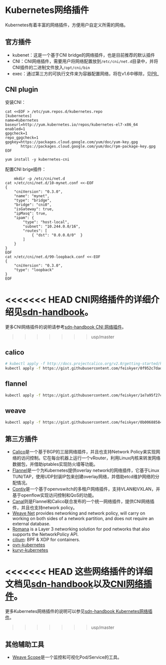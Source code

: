 # Kubernetes网络插件

Kubernetes有着丰富的网络插件，方便用户自定义所需的网络。

## 官方插件

* kubenet：这是一个基于CNI bridge的网络插件，也是目前推荐的默认插件
* CNI：CNI网络插件，需要用户将网络配置放到`/etc/cni/net.d`目录中，并将CNI插件的二进制文件放入`/opt/cni/bin`
* exec：通过第三方的可执行文件来为容器配置网络，将在v1.6中移除，见[PR](https://github.com/kubernetes/kubernetes/pull/39254)_

## CNI plugin

安装CNI：

```
cat <<EOF > /etc/yum.repos.d/kubernetes.repo
[kubernetes]
name=Kubernetes
baseurl=http://yum.kubernetes.io/repos/kubernetes-el7-x86_64
enabled=1
gpgcheck=1
repo_gpgcheck=1
gpgkey=https://packages.cloud.google.com/yum/doc/yum-key.gpg
       https://packages.cloud.google.com/yum/doc/rpm-package-key.gpg
EOF

yum install -y kubernetes-cni
```

配置CNI brige插件：

```
    mkdir -p /etc/cni/net.d
cat >/etc/cni/net.d/10-mynet.conf <<-EOF
{
    "cniVersion": "0.3.0",
    "name": "mynet",
    "type": "bridge",
    "bridge": "cni0",
    "isGateway": true,
    "ipMasq": true,
    "ipam": {
        "type": "host-local",
        "subnet": "10.244.0.0/16",
        "routes": [
            { "dst": "0.0.0.0/0"  }
        ]
    }
}
EOF
cat >/etc/cni/net.d/99-loopback.conf <<-EOF
{
    "cniVersion": "0.3.0",
    "type": "loopback"
}
EOF
```

<<<<<<< HEAD
CNI网络插件的详细介绍见[sdn-handbook](https://feisky.gitbooks.io/sdn/container/cni/)。
=======
更多CNI网络插件的说明请参考[sdn-handbook CNI 网络插件](https://feisky.gitbooks.io/sdn/container/cni/)。
>>>>>>> usp/master

## calico

```sh
# kubectl apply -f http://docs.projectcalico.org/v2.0/getting-started/kubernetes/installation/hosted/kubeadm/calico.yaml
kubectl apply -f https://gist.githubusercontent.com/feiskyer/0f952c7dadbfcefd2ce81ba7ea24a8ca/raw/92addea398bbc4d4a1dcff8a98c1ac334c8acb26/calico.yaml
```

## flannel

```sh
kubectl apply -f https://gist.githubusercontent.com/feiskyer/1e7a95f27c391a35af47881eb20131d7/raw/4266f05355590fa185bc8e50c0f50d2841993d20/flannel.yaml
```

## weave

```sh
kubectl apply -f https://gist.githubusercontent.com/feiskyer/0b00688584cc7ed9bd9a993adddae5e3/raw/67f3558e32d5c76be38e36ef713cc46deb2a74ca/weave.yaml
```

## 第三方插件

- [Calico](http://docs.projectcalico.org/v2.0/getting-started/kubernetes/installation/hosted/)是一个基于BGP的三层网络插件，并且也支持Network Policy来实现网络的访问控制。它在每台机器上运行一个vRouter，利用Linux内核来转发网络数据包，并借助iptables实现防火墙等功能。
- [Flannel](https://github.com/coreos/flannel/blob/master/Documentation/kube-flannel.yml)是一个为Kubernetes提供overlay network的网络插件，它基于Linux TUN/TAP，使用UDP封装IP包来创建overlay网络，并借助etcd维护网络的分配情况。
- [Contiv](http://contiv.github.io)是一个基于openvswitch的多租户网络插件，支持VLAN和VXLAN，并基于openflow实现访问控制和QoS的功能。
- [Canal](https://github.com/tigera/canal/tree/master/k8s-install/kubeadm)则是Flannel和Calico联合发布的一个统一网络插件，提供CNI网络插件，并且也支持network policy。
- [Weave Net](https://www.weave.works/docs/net/latest/kube-addon/) provides networking and network policy, will carry on working on both sides of a network partition, and does not require an external database.
- [Romana](http://romana.io/) is a Layer 3 networking solution for pod networks that also supports the NetworkPolicy API.
- [cilium](https://github.com/cilium/cilium): BPF & XDP for containers.
- [ovn-kubernetes](https://github.com/openvswitch/ovn-kubernetes)
- [kuryr-kubernetes](https://github.com/openstack/kuryr-kubernetes)

<<<<<<< HEAD
这些网络插件的详细文档见[sdn-handbook](https://feisky.gitbooks.io/sdn/container/kubernetes.html)以及[CNI网络插件](https://feisky.gitbooks.io/sdn/container/cni/)。
=======
更多Kubernetes网络插件的说明可以参见[sdn-handbook Kubernetes网络插件](https://feisky.gitbooks.io/sdn/container/kubernetes.html)。
>>>>>>> usp/master

## 其他辅助工具

- [Weave Scope](https://www.weave.works/documentation/scope-latest-installing/#k8s)是一个监控和可视化Pod/Service的工具。

